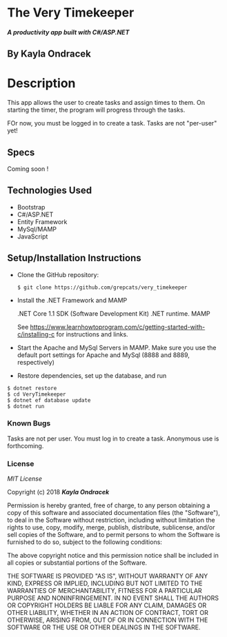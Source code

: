 # The Very Timekeeper

##### A productivity app built with C#/ASP.NET

## By Kayla Ondracek

# Description
This app allows the user to create tasks and assign times to them. On starting the timer, the program will progress through the tasks.

FOr now, you must be logged in to create a task. Tasks are not "per-user" yet!

## Specs

Coming soon !

## Technologies Used
* Bootstrap
* C#/ASP.NET
* Entity Framework
* MySql/MAMP
* JavaScript

## Setup/Installation Instructions
* Clone the GitHub repository:
  ```
  $ git clone https://github.com/grepcats/very_timekeeper
  ```

* Install the .NET Framework and MAMP

    .NET Core 1.1 SDK (Software Development Kit)
    .NET runtime.
    MAMP

    See https://www.learnhowtoprogram.com/c/getting-started-with-c/installing-c for instructions and links.

* Start the Apache and MySql Servers in MAMP. Make sure you use the default port settings for Apache and MySql (8888 and 8889, respectively)

* Restore dependencies, set up the database, and run
```
$ dotnet restore
$ cd VeryTimekeeper
$ dotnet ef database update
$ dotnet run
```

### Known Bugs
Tasks are not per user. You must log in to create a task. Anonymous use is forthcoming.

### License

*MIT License*

Copyright (c) 2018 **_Kayla Ondracek_**

Permission is hereby granted, free of charge, to any person obtaining a copy
of this software and associated documentation files (the "Software"), to deal
in the Software without restriction, including without limitation the rights
to use, copy, modify, merge, publish, distribute, sublicense, and/or sell
copies of the Software, and to permit persons to whom the Software is
furnished to do so, subject to the following conditions:

The above copyright notice and this permission notice shall be included in all
copies or substantial portions of the Software.

THE SOFTWARE IS PROVIDED "AS IS", WITHOUT WARRANTY OF ANY KIND, EXPRESS OR
IMPLIED, INCLUDING BUT NOT LIMITED TO THE WARRANTIES OF MERCHANTABILITY,
FITNESS FOR A PARTICULAR PURPOSE AND NONINFRINGEMENT. IN NO EVENT SHALL THE
AUTHORS OR COPYRIGHT HOLDERS BE LIABLE FOR ANY CLAIM, DAMAGES OR OTHER
LIABILITY, WHETHER IN AN ACTION OF CONTRACT, TORT OR OTHERWISE, ARISING FROM,
OUT OF OR IN CONNECTION WITH THE SOFTWARE OR THE USE OR OTHER DEALINGS IN THE
SOFTWARE.
